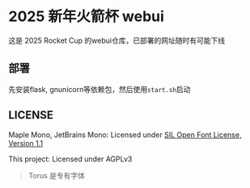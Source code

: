 # 2025 新年火箭杯 webui

这是 2025 Rocket Cup 的webui仓库，已部署的网址随时有可能下线

## 部署

先安装flask, gnunicorn等依赖包，然后使用`start.sh`启动

## LICENSE

Maple Mono, JetBrains Mono: Licensed under [SIL Open Font License, Version 1.1](https://openfontlicense.org/documents/OFL.txt)

This project: Licensed under AGPLv3

> Torus 是专有字体
